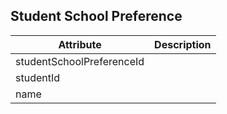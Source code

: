 ## Student School Preference

Attribute | Description
--- | ---
studentSchoolPreferenceId | 
studentId |
name | 